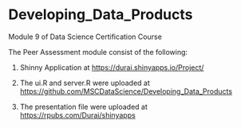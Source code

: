 # Developing_Data_Products
Module 9 of Data Science Certification Course

The Peer Assessment module consist of the following:

1. Shinny Application at https://durai.shinyapps.io/Project/

2. The ui.R and server.R were uploaded at https://github.com/MSCDataScience/Developing_Data_Products

3. The presentation file were uploaded at https://rpubs.com/Durai/shinyapps
